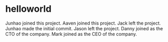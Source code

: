 helloworld
==========

Junhao joined this project.
Aaven joined this project.
Jack left the project.
Junhao made the initial commit.
Jason left the project.
Danny joined as the CTO of the company.
Mark joined as the CEO of the company.
